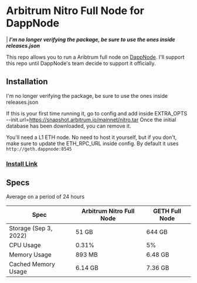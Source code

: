 # Arbitrum Nitro Full Node for DappNode

| ***I'm no longer verifying the package, be sure to use the ones inside releases.json***

This repo allows you to run a Aribtrum full node on [DappNode](https://twitter.com/dappnode). I'll support this repo until DappNode's team decide to support it officially. 

## Installation
I'm no longer verifying the package, be sure to use the ones inside releases.json

If this is your first time running it, go to config and add inside EXTRA_OPTS --init.url=https://snapshot.arbitrum.io/mainnet/nitro.tar Once the initial database has been downloaded, you can remove it.

You'll need a L1 ETH node. No need to host it yourself, but if you don't, make sure to update the ETH_RPC_URL inside config. By default it uses `http://geth.dappnode:8545`

### [Install Link](http://my.dappnode/#/installer/arbitrum-nitro.public.dappnode.eth)


## Specs
Average on a period of 24 hours

| Spec | Arbitrum Nitro Full Node | GETH Full Node |
|--|--|--|
| Storage (Sep 3, 2022) | 51 GB | 644 GB|
| CPU Usage | 0.31% | 5% |
| Memory Usage | 893 MB | 6.48 GB |
| Cached Memory Usage | 6.14 GB | 7.36 GB 

